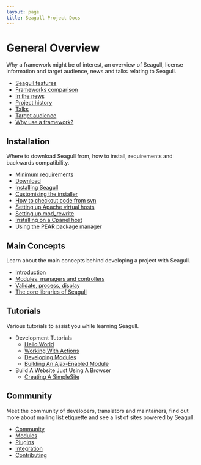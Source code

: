 ```yaml
---
layout: page
title: Seagull Project Docs
---
```


# General Overview
Why a framework might be of interest, an overview of Seagull, license information and target audience, news and talks relating to Seagull.

- [Seagull features][1]
- [Frameworks comparison][2]
- [In the news][3]
- [Project history][4]
- [Talks][5]
- [Target audience][6]
- [Why use a framework?][7]

## Installation
Where to download Seagull from, how to install, requirements and backwards compatibility.

- [Minimum requirements][8]
- [Download][9]
- [Installing Seagull][10]
- [Customising the installer][11]
- [How to checkout code from svn][12]
- [Setting up Apache virtual hosts][13]
- [Setting up mod\_rewrite][14]
- [Installing on a Cpanel host][15]
- [Using the PEAR package manager][16]

## Main Concepts
Learn about the main concepts behind developing a project with Seagull.

- [Introduction][17]
- [Modules, managers and controllers][18]
- [Validate, process, display][19]
- [The core libraries of Seagull][20]

## Tutorials
Various tutorials to assist you while learning Seagull.

- Development Tutorials
	- [Hello World][21]
	- [Working With Actions][22]
	- [Developing Modules][23]
	- [Building An Ajax-Enabled Module][24]
- Build A Website Just Using A Browser
	- [Creating A SimpleSite][25]

## Community
Meet the community of developers, translators and maintainers, find out more about mailing list etiquette and see a list of sites powered by Seagull.

- [Community][26]
- [Modules][27]
- [Plugins][28]
- [Integration][29]
- [Contributing][30]

<!-- not 100% sure about these items, seems badly organised -->

[1]:	/General/FrameworkFeatures.html
[2]:	/General/HowDoesSeagullCompareWithOtherFrameworks.html
[3]:	/General/InTheNews.html
[4]:	/General/ProjectHistory.html
[5]:	/General/Talks.html
[6]:	/General/TargetAudience.html
[7]:	/General/WhyAFrameworkMightBeOfInterestToYou.html
[8]:	/Installation/MinimumRequirements.html
[9]:	/Installation/Download.html
[10]:	/Installation.html
[11]:	/Installation/Customising.html
[12]:	/Installation/FromSVN.html
[13]:	/Installation/SettingUpApacheVirtualHosts.html
[14]:	/Installation/SettingUpModRewrite.html
[15]:	/Installation/SettingUpOnCpanel.html
[16]:	/Installation/UsingThePearPackageManager.html
[17]:	/Concepts/Introduction.html
[18]:	/Concepts/ModulesManagersAndControllers.html
[19]:	/Concepts/ValidateProcessDisplay.html
[20]:	/Concepts/CoreLibs.html
[21]:	/Tutorials/HelloWorld.html
[22]:	/Tutorials/WorkingWithActions.html
[23]:	/Tutorials/DevelopingModules.html
[24]:	/Tutorials/BuildingAnAjaxEnabledModule.html
[25]:	/Tutorials/CreatingASimpleSite.html
[26]:	/Community.html
[27]:	/Modules.html
[28]:	/Plugins.html
[29]:	/Integration.html
[30]:	/Contributing.html